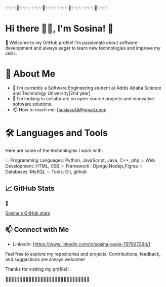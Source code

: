 ✨✨✨🌝✨✨✨  ✨✨✨🌝✨✨✨  ✨✨✨🌝✨✨✨   ✨✨✨🌝✨✨✨   

# Hi there 🙋‍♀️, I'm Sosina! 👋

🥰 Welcome to my GitHub profile! I'm passionate about software development and always eager to learn new technologies and improve my skills.

# 🚀 About Me

- 🌱 I’m currently a Software Engineering student at Addis Ababa Science and Technology University[2nd year]
- 👯 I’m looking to collaborate on open-source projects and innovative software solutions.
- 📫 How to reach me: [sosiayu14@gmail.com]

# 🛠️ Languages and Tools

Here are some of the technologies I work with:

💥 Programming Languages: Python, JavaScript, Java, C++, php
💥 Web Development: HTML, CSS
💥 Framework : Django,Nodejs,Figma
💥 Databases: MySQL
💥 Tools: Git, github

## 📈 GitHub Stats

🙈

[Sosina's GitHub stats](https://github-readme-stats.vercel.app/api?username=sosina14&show_icons=true&theme=radical)

## 📫 Connect with Me

- LinkedIn: [https://www.linkedin.com/in/sosina-ayele-797927264/]


Feel free to explore my repositories and projects. Contributions, feedback, and suggestions are always welcome!

Thanks for visiting my profile!✨

👋👋👋👋👋👋👋👋👋👋👋👋👋👋👋👋👋👋👋👋👋👋👋👋👋👋👋👋👋
